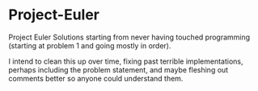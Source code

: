 # Project-Euler
Project Euler Solutions starting from never having touched programming (starting at problem 1 and going mostly in order).

I intend to clean this up over time, fixing past terrible implementations, perhaps including the problem statement, and maybe fleshing out comments better so anyone could understand them.
